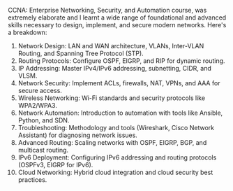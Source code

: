 CCNA: Enterprise Networking, Security, and Automation course, was extremely elaborate and I learnt a wide range of foundational and advanced skills necessary to design, implement, and secure modern networks. Here's a breakdown:

1) Network Design: LAN and WAN architecture, VLANs, Inter-VLAN Routing, and Spanning Tree Protocol (STP).
2) Routing Protocols: Configure OSPF, EIGRP, and RIP for dynamic routing.
3) IP Addressing: Master IPv4/IPv6 addressing, subnetting, CIDR, and VLSM.
4) Network Security: Implement ACLs, firewalls, NAT, VPNs, and AAA for secure access.
5) Wireless Networking: Wi-Fi standards and security protocols like WPA2/WPA3.
6) Network Automation: Introduction to automation with tools like Ansible, Python, and SDN.
7) Troubleshooting: Methodology and tools (Wireshark, Cisco Network Assistant) for diagnosing network issues.
8) Advanced Routing: Scaling networks with OSPF, EIGRP, BGP, and multicast routing.
9) IPv6 Deployment: Configuring IPv6 addressing and routing protocols (OSPFv3, EIGRP for IPv6).
10) Cloud Networking: Hybrid cloud integration and cloud security best practices.
